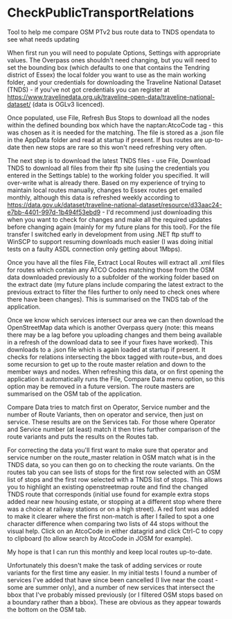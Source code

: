 # CheckPublicTransportRelations
Tool to help me compare OSM PTv2 bus route data to TNDS opendata to see what needs updating

When first run you will need to populate Options, Settings with appropriate values. The Overpass ones shouldn't need changing, but you will need to set the bounding box (which defaults to one that contains the Tendring district of Essex) the local folder you want to use as the main working folder, and your credentials for downloading the Traveline National Dataset (TNDS) - if you've not got credentials you can register at https://www.travelinedata.org.uk/traveline-open-data/traveline-national-dataset/ (data is OGLv3 licenced).

Once populated, use File, Refresh Bus Stops to download all the nodes within the defined bounding box which have the naptan:AtcoCode tag - this was chosen as it is needed for the matching. The file is stored as a .json file in the AppData folder and read at startup if present. If bus routes are up-to-date then new stops are rare so this won't need refreshing very often. 

The next step is to download the latest TNDS files - use File, Download TNDS to download all files from their ftp site (using the credentials you entered in the Settings table) to the working folder you specified. It will over-write what is already there. Based on my experience of trying to maintain local routes manually, changes to Essex routes get emailed monthly, although this data is refreshed weekly according to https://data.gov.uk/dataset/traveline-national-dataset/resource/d33aac24-e7bb-4401-997d-1b494f53ebd9 - I'd recommend just downloading this when you want to check for changes and make all the required updates before changing again (mainly for my future plans for this tool). For the file transfer I switched early in development from using .NET ftp stuff to WinSCP to support resuming downloads much easier (I was doing initial tests on a faulty ASDL connection only getting about 1Mbps).

Once you have all the files File, Extract Local Routes will extract all .xml files for routes which contain any ATCO Codes matching those from the OSM data downloaded previously to a subfolder of the working folder based on the extract date (my future plans include comparing the latest extract to the previous extract to filter the files further to only need to check ones where there have been changes). This is summarised on the TNDS tab of the application.

Once we know which services intersect our area we can then download the OpenStreetMap data which is another Overpass query (note: this means there may be a lag before you uploading changes and them being available in a refresh of the download data to see if your fixes have worked). This downloads to a .json file which is again loaded at startup if present. It checks for relations intersecting the bbox tagged with route=bus, and does some recursion to get up to the route master relation and down to the member ways and nodes. When refreshing this data, or on first opening the application it automatically runs the File, Compare Data menu option, so this option may be removed in a future version. The route masters are summarised on the OSM tab of the application.

Compare Data tries to match first on Operator, Service number and the number of Route Variants, then on operator and service, then just on service. These results are on the Services tab. For those where Operator and Service number (at least) match it then tries further comparison of the route variants and puts the results on the Routes tab.

For correcting the data you'll first want to make sure that operator and service number on the route_master relation in OSM match what is in the TNDS data, so you can then go on to checking the route variants. On the routes tab you can see lists of stops for the first row selected with an OSM list of stops and the first row selected with a TNDS list of stops. This allows you to highlight an existing openstreetmap route and find the changed TNDS route that corresponds (initial use found for example extra stops added near new housing estate, or stopping at a different stop where there was a choice at railway stations or on a high street). A red font was added to make it clearer where the first non-match is after I failed to spot a one character difference when comparing two lists of 44 stops without the visual help. Click on an AtcoCode in either datagrid and click Ctrl-C to copy to clipboard (to allow search by AtcoCode in JOSM for example).

My hope is that I can run this monthly and keep local routes up-to-date.

Unfortunately this doesn't make the task of adding services or route variants for the first time any easier. In my initial tests I found a number of services I've added that have since been cancelled (I live near the coast - some are summer only), and a number of new services that intersect the bbox that I've probably missed previously (or I filtered OSM stops based on a boundary rather than a bbox). These are obvious as they appear towards the bottom on the OSM tab.
